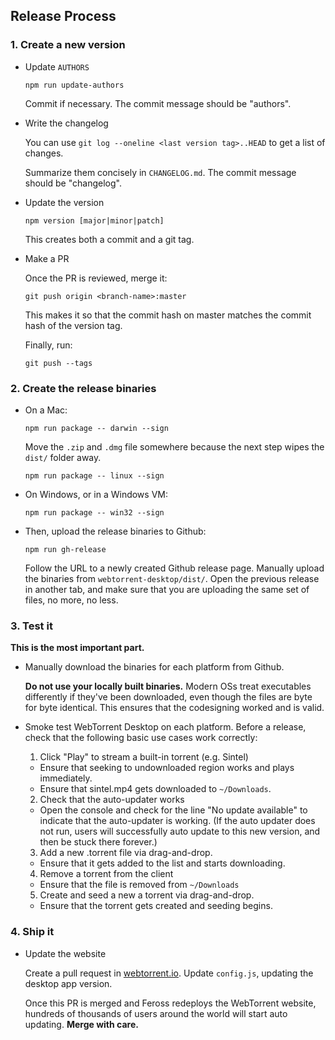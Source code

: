 ## Release Process

### 1. Create a new version

- Update `AUTHORS`

  ```
  npm run update-authors
  ```

  Commit if necessary. The commit message should be "authors".

- Write the changelog

  You can use `git log --oneline <last version tag>..HEAD` to get a list of changes.

  Summarize them concisely in `CHANGELOG.md`. The commit  message should be "changelog".

- Update the version

  ```
  npm version [major|minor|patch]
  ```

  This creates both a commit and a git tag.

- Make a PR

  Once the PR is reviewed, merge it:

  ```
  git push origin <branch-name>:master
  ```

  This makes it so that the commit hash on master matches the commit hash of the version tag.

  Finally, run:

  ```
  git push --tags
  ```

### 2. Create the release binaries

- On a Mac:

  ```
  npm run package -- darwin --sign
  ```

  Move the `.zip` and `.dmg` file somewhere because the next step wipes the `dist/` folder away.

  ```
  npm run package -- linux --sign
  ```

- On Windows, or in a Windows VM:

  ```
  npm run package -- win32 --sign
  ```

- Then, upload the release binaries to Github:

  ```
  npm run gh-release
  ```

  Follow the URL to a newly created Github release page. Manually upload the binaries from
  `webtorrent-desktop/dist/`. Open the previous release in another tab, and make sure that you
  are uploading the same set of files, no more, no less.

### 3. Test it

**This is the most important part.**

- Manually download the binaries for each platform from Github.

  **Do not use your locally built binaries.** Modern OSs treat executables differently if they've
  been downloaded, even though the files are byte for byte identical. This ensures that the
  codesigning worked and is valid.

- Smoke test WebTorrent Desktop on each platform. Before a release, check that the following basic use cases work correctly:

  1. Click "Play" to stream a built-in torrent (e.g. Sintel)
    - Ensure that seeking to undownloaded region works and plays immediately.
    - Ensure that sintel.mp4 gets downloaded to `~/Downloads`.

  2. Check that the auto-updater works
    - Open the console and check for the line "No update available" to indicate that the auto-updater is working. (If the auto updater does not run, users will successfully auto update to this new version, and then be stuck there forever.)

  3. Add a new .torrent file via drag-and-drop.
    - Ensure that it gets added to the list and starts downloading.

  4. Remove a torrent from the client
    - Ensure that the file is removed from `~/Downloads`

  5. Create and seed a new a torrent via drag-and-drop.
    - Ensure that the torrent gets created and seeding begins.

### 4. Ship it

- Update the website

  Create a pull request in [webtorrent.io](https://github.com/webtorrent/webtorrent.io). Update
  `config.js`, updating the desktop app version.

  Once this PR is merged and Feross redeploys the WebTorrent website,
  hundreds of thousands of users around the world will start auto updating. **Merge with care.**
